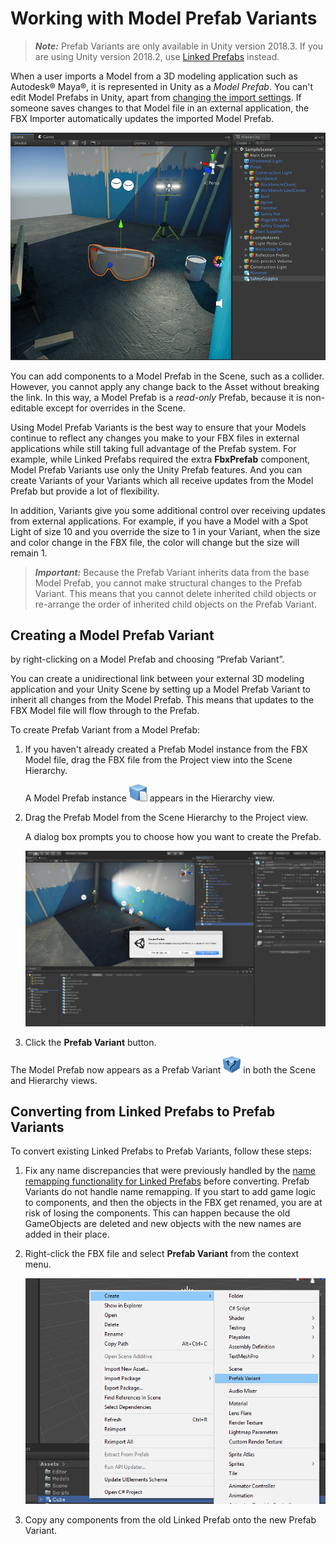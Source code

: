 # Working with Model Prefab Variants

> ***Note:*** Prefab Variants are only available in Unity version 2018.3. If you are using Unity version 2018.2, use [Linked Prefabs](prefabs.md) instead. 

When a user imports a Model from a 3D modeling application such as Autodesk® Maya®, it is represented in Unity as a *Model Prefab*. You can't edit Model Prefabs in Unity, apart from [changing the import settings](https://docs.unity3d.com/2018.3/Documentation/Manual/class-FBXImporter.html). If someone saves changes to that Model file in an external application, the FBX Importer automatically updates the imported Model Prefab. 

![A Model Prefab in the Scene and Hierarchy views](images/FBXExporter_ModelPrefab.png)

You can add components to a Model Prefab in the Scene, such as a collider. However, you cannot apply any change back to the Asset without breaking the link. In this way, a Model Prefab is a *read-only* Prefab, because it is non-editable except for overrides in the Scene.

Using Model Prefab Variants is the best way to ensure that your Models continue to reflect any changes you make to your FBX files in external applications while still taking full advantage of the Prefab system. For example, while Linked Prefabs required the extra **FbxPrefab** component, Model Prefab Variants use only the Unity Prefab features. And you can create Variants of your Variants which all receive updates from the Model Prefab but provide a lot of flexibility. 

In addition, Variants give you some additional control over receiving updates from external applications. For example, if you have a Model with a Spot Light of size 10 and you override the size to 1 in your Variant, when the size and color change in the FBX file, the color will change but the size will remain 1.

> ***Important:*** Because the Prefab Variant inherits data from the base Model Prefab, you cannot make structural changes to the Prefab Variant. This means that you cannot delete inherited child objects or re-arrange the order of inherited child objects on the Prefab Variant. 

## Creating a Model Prefab Variant

 by right-clicking on a Model Prefab and choosing “Prefab Variant”. 

You can create a unidirectional link between your external 3D modeling application and your Unity Scene by setting up a Model Prefab Variant to inherit all changes from the Model Prefab. This means that updates to the FBX Model file will flow through to the Prefab. 

To create Prefab Variant from a Model Prefab: 

1. If you haven't already created a Prefab Model instance from the FBX Model file, drag the FBX file from the Project view into the Scene Hierarchy.

	A Model Prefab instance ![Prefab icon](images/FBXExporter_PrefabIcon.png) appears in the Hierarchy view.

2. Drag the Prefab Model from the Scene Hierarchy to the Project view.

	A dialog box prompts you to choose how you want to create the Prefab.

	![Import as a Model Prefab Variant](images/FBXExporter_ModelPrefabVariant.png)

3. Click the **Prefab Variant** button.

  The Model Prefab now appears as a Prefab Variant ![Prefab Variant icon](images/FBXExporter_PrefabVariantIcon.png) in both the Scene and Hierarchy views.

<a name="conversion"></a>

## Converting from Linked Prefabs to Prefab Variants

To convert existing Linked Prefabs to Prefab Variants, follow these steps:

1. Fix any name discrepancies that were previously handled by the [name remapping functionality for Linked Prefabs](prefabs.md#Remapping) before converting. Prefab Variants do not handle name remapping. If you start to add game logic to components, and then the objects in the FBX get renamed, you are at risk of losing the components. This can happen because the old GameObjects are deleted and new objects with the new names are added in their place.

2. Right-click the FBX file and select **Prefab Variant** from the context menu.

	![Create a Prefab variant from the file's context menu](images/FBXExporter_CreatePrefabVariant.png)

3. Copy any components from the old Linked Prefab onto the new Prefab Variant.
